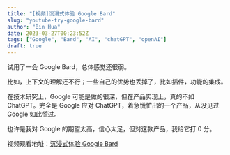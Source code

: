 ```yaml
---
title: "[视频]沉浸式体验 Google Bard"
slug: "youtube-try-google-bard"
author: "Bin Hua"
date: 2023-03-27T00:23:52Z
tags: ["Google", "Bard", "AI", "chatGPT", "openAI"]
draft: true
---
```


试用了一会 Google Bard，总体感觉还很弱。

比如，上下文的理解还不行；一些自己的优势也丢掉了，比如插件，功能的集成。

在技术研究上，Google 可能是做的很深，但在产品实现上，真的不如 ChatGPT。完全是 Google 应对 ChatGPT，着急慌忙出的一个产品，从没见过 Google 如此慌过。

也许是我对 Google 的期望太高，信心太足，但对这款产品，我给它打 0 分。

视频观看地址：[沉浸式体验 Google Bard](https://www.youtube.com/watch?v=Acwk5AnNQ9U)